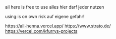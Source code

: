 all here is free to use
alles hier darf jeder nutzen

using is on own risk
auf eigene gefahr!

https://all-henna.vercel.app/
https://www.strato.de/
https://vercel.com/kfurrys-projects
